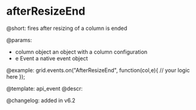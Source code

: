 afterResizeEnd
=============

@short: fires after resizing of a column is ended

@params:
- column		object		an object with a column configuration
- e				Event		a native event object


@example:
grid.events.on("AfterResizeEnd", function(col,e){
	// your logic here
});


@template: api_event
@descr:

@changelog:
added in v6.2